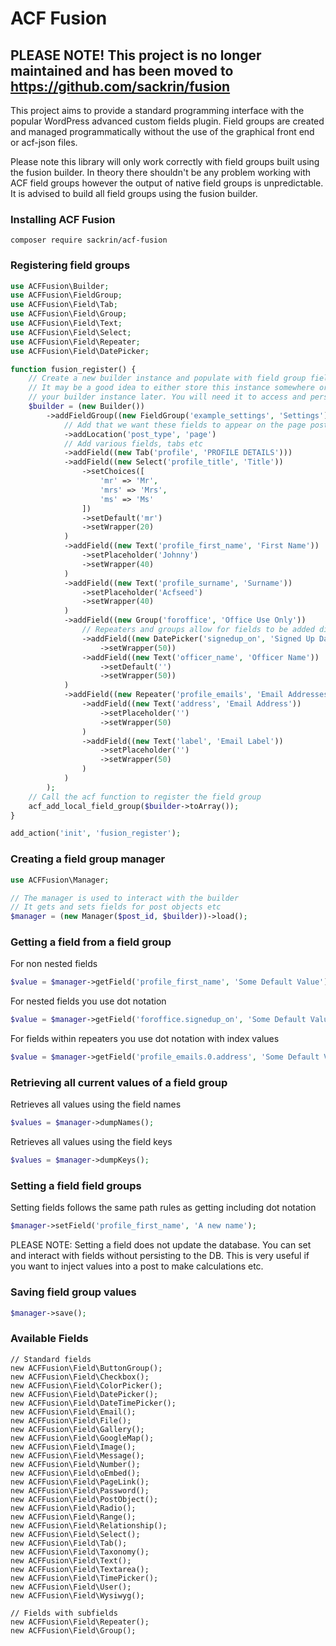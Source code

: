 # ACF Fusion

## PLEASE NOTE! This project is no longer maintained and has been moved to https://github.com/sackrin/fusion

This project aims to provide a standard programming interface with the popular WordPress advanced custom fields plugin. Field groups are created and managed programmatically without the use of the graphical front end or acf-json files.

Please note this library will only work correctly with field groups built using the fusion builder. In theory there shouldn't be any problem working with ACF field groups however the output of native field groups is unpredictable. It is advised to build all field groups using the fusion builder.

### Installing ACF Fusion

```
composer require sackrin/acf-fusion
``` 

### Registering field groups

```php
use ACFFusion\Builder;
use ACFFusion\FieldGroup;
use ACFFusion\Field\Tab;
use ACFFusion\Field\Group;
use ACFFusion\Field\Text;
use ACFFusion\Field\Select;
use ACFFusion\Field\Repeater;
use ACFFusion\Field\DatePicker;

function fusion_register() {
    // Create a new builder instance and populate with field group fields
    // It may be a good idea to either store this instance somewhere or create a function to access
    // your builder instance later. You will need it to access and persist field values
    $builder = (new Builder())
        ->addFieldGroup((new FieldGroup('example_settings', 'Settings'))
            // Add that we want these fields to appear on the page post type
            ->addLocation('post_type', 'page')
            // Add various fields, tabs etc
            ->addField((new Tab('profile', 'PROFILE DETAILS')))
            ->addField((new Select('profile_title', 'Title'))
                ->setChoices([
                    'mr' => 'Mr',
                    'mrs' => 'Mrs',
                    'ms' => 'Ms'
                ])
                ->setDefault('mr')
                ->setWrapper(20)
            )
            ->addField((new Text('profile_first_name', 'First Name'))
                ->setPlaceholder('Johnny')
                ->setWrapper(40)
            )
            ->addField((new Text('profile_surname', 'Surname'))
                ->setPlaceholder('Acfseed')
                ->setWrapper(40)
            )
            ->addField((new Group('foroffice', 'Office Use Only'))
                // Repeaters and groups allow for fields to be added directly against them
                ->addField((new DatePicker('signedup_on', 'Signed Up Date'))
                    ->setWrapper(50))
                ->addField((new Text('officer_name', 'Officer Name'))
                    ->setDefault('')
                    ->setWrapper(50))
            )
            ->addField((new Repeater('profile_emails', 'Email Addresses'))
                ->addField((new Text('address', 'Email Address'))
                    ->setPlaceholder('')
                    ->setWrapper(50)
                )
                ->addField((new Text('label', 'Email Label'))
                    ->setPlaceholder('')
                    ->setWrapper(50)
                )
            )
        );
    // Call the acf function to register the field group
    acf_add_local_field_group($builder->toArray());
}

add_action('init', 'fusion_register');

```

### Creating a field group manager

```php
use ACFFusion\Manager;

// The manager is used to interact with the builder
// It gets and sets fields for post objects etc
$manager = (new Manager($post_id, $builder))->load();

```

### Getting a field from a field group

For non nested fields 

```php
$value = $manager->getField('profile_first_name', 'Some Default Value');
```

For nested fields you use dot notation

```php
$value = $manager->getField('foroffice.signedup_on', 'Some Default Value');
```

For fields within repeaters you use dot notation with index values

```php
$value = $manager->getField('profile_emails.0.address', 'Some Default Value');
```

### Retrieving all current values of a field group

Retrieves all values using the field names

```php
$values = $manager->dumpNames();
```

Retrieves all values using the field keys

```php
$values = $manager->dumpKeys();
```

### Setting a field field groups

Setting fields follows the same path rules as getting including dot notation

```php
$manager->setField('profile_first_name', 'A new name');
```

PLEASE NOTE: Setting a field does not update the database. You can set and interact with fields without persisting to the DB. This is very useful if you want to inject values into a post to make calculations etc. 

### Saving field group values

```php
$manager->save();
```

### Available Fields

```
// Standard fields
new ACFFusion\Field\ButtonGroup();
new ACFFusion\Field\Checkbox();
new ACFFusion\Field\ColorPicker();
new ACFFusion\Field\DatePicker();
new ACFFusion\Field\DateTimePicker();
new ACFFusion\Field\Email();
new ACFFusion\Field\File();
new ACFFusion\Field\Gallery();
new ACFFusion\Field\GoogleMap();
new ACFFusion\Field\Image();
new ACFFusion\Field\Message();
new ACFFusion\Field\Number();
new ACFFusion\Field\oEmbed();
new ACFFusion\Field\PageLink();
new ACFFusion\Field\Password();
new ACFFusion\Field\PostObject();
new ACFFusion\Field\Radio();
new ACFFusion\Field\Range();
new ACFFusion\Field\Relationship();
new ACFFusion\Field\Select();
new ACFFusion\Field\Tab();
new ACFFusion\Field\Taxonomy();
new ACFFusion\Field\Text();
new ACFFusion\Field\Textarea();
new ACFFusion\Field\TimePicker();
new ACFFusion\Field\User();
new ACFFusion\Field\Wysiwyg();

// Fields with subfields
new ACFFusion\Field\Repeater();
new ACFFusion\Field\Group();
```
